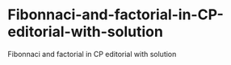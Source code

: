 # Fibonnaci-and-factorial-in-CP-editorial-with-solution
Fibonnaci and factorial in CP editorial with solution
